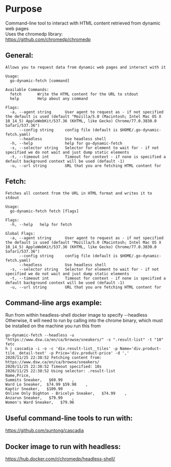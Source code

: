 # Purpose
Command-line tool to interact with HTML content retrieved from dynamic web pages  
Uses the chromedp library:  
https://github.com/chromedp/chromedp

## General:
```
Allows you to request data from dynamic web pages and interact with it

Usage:
  go-dynamic-fetch [command]

Available Commands:
  fetch       Write the HTML content for the URL to stdout
  help        Help about any command

Flags:
  -a, --agent string      User agent to request as - if not specified the default is used (default "Mozilla/5.0 (Macintosh; Intel Mac OS X 10_14_5) AppleWebKit/537.36 (KHTML, like Gecko) Chrome/77.0.3830.0 Safari/537.36")
      --config string     config file (default is $HOME/.go-dynamic-fetch.yaml)
      --headless          Use headless shell
  -h, --help              help for go-dynamic-fetch
  -s, --selector string   Selector for element to wait for - if not specified we do not wait and just dump static elements
  -t, --timeout int       Timeout for context - if none is specified a default background context will be used (default -1)
  -u, --url string        URL that you are fetching HTML content for
```

## Fetch:
```
Fetches all content from the URL in HTML format and writes it to stdout

Usage:
  go-dynamic-fetch fetch [flags]

Flags:
  -h, --help   help for fetch

Global Flags:
  -a, --agent string      User agent to request as - if not specified the default is used (default "Mozilla/5.0 (Macintosh; Intel Mac OS X 10_14_5) AppleWebKit/537.36 (KHTML, like Gecko) Chrome/77.0.3830.0 Safari/537.36")
      --config string     config file (default is $HOME/.go-dynamic-fetch.yaml)
      --headless          Use headless shell
  -s, --selector string   Selector for element to wait for - if not specified we do not wait and just dump static elements
  -t, --timeout int       Timeout for context - if none is specified a default background context will be used (default -1)
  -u, --url string        URL that you are fetching HTML content for
```

## Command-line args example:
Run from within headless-shell docker image to specify --headless  
Otherwise, it will need to run by calling into the chrome binary, which must
be installed on the machine you run this from
```
go-dynamic-fetch --headless -u "https://www.dsw.ca/en/ca/browse/sneakers/" -s ".result-list" -t "10" fetc
h | cascadia -i -o -c 'div.result-list__tiles' -p Name='div.product-tile__detail-text' -p Price='div.product-price' -d ','
2020/11/25 22:38:52 Fetching content from: https://www.dsw.ca/en/ca/browse/sneakers/
2020/11/25 22:38:52 Timeout specified: 10s
2020/11/25 22:38:52 Using selector: .result-list
Name,Price,
Summits Sneaker,   $69.99    ,
Ward Lo Sneaker,  $74.99 $59.98    ,
Kaptir Sneaker,   $109.99    ,
Online Only Dighton - Bricelyn Sneaker,   $74.99    ,
Anzarun Sneaker,   $79.99    ,
Women's Ward Sneaker,   $79.96    
```

## Useful command-line tools to run with:
https://github.com/suntong/cascadia

## Docker image to run with headless:
https://hub.docker.com/r/chromedp/headless-shell/